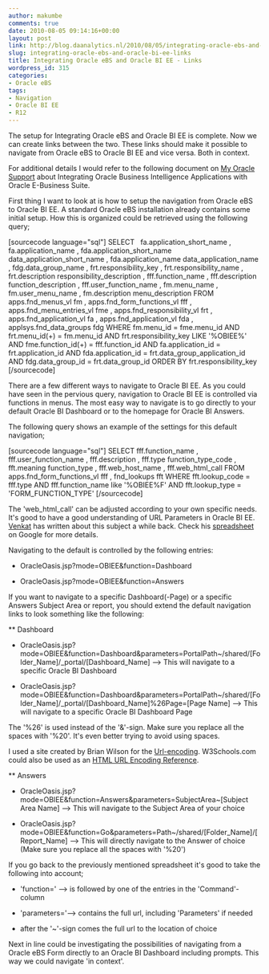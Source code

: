 ```yaml
---
author: makumbe
comments: true
date: 2010-08-05 09:14:16+00:00
layout: post
link: http://blog.daanalytics.nl/2010/08/05/integrating-oracle-ebs-and-oracle-bi-ee-links/
slug: integrating-oracle-ebs-and-oracle-bi-ee-links
title: Integrating Oracle eBS and Oracle BI EE - Links
wordpress_id: 315
categories:
- Oracle eBS
tags:
- Navigation
- Oracle BI EE
- R12
---
```


The setup for Integrating Oracle eBS and Oracle BI EE is complete. Now we can create links between the two. These links should make it possible to navigate from Oracle eBS to Oracle BI EE and vice versa. Both in context.

For additional details I would refer to the following document on [My Oracle Support](https://supporthtml.oracle.com/ep/faces/secure/km/DocumentDisplay.jspx?id=552735.1) about Integrating Oracle Business Intelligence Applications with Oracle E-Business Suite.

First thing I want to look at is how to setup the navigation from Oracle eBS to Oracle BI EE. A standard Oracle eBS installation already contains some initial setup. How this is organized could be retrieved using the following query;

[sourcecode language="sql"]
SELECT   fa.application_short_name
, fa.application_name
, fda.application_short_name data_application_short_name
, fda.application_name data_application_name
, fdg.data_group_name
, frt.responsibility_key
, frt.responsibility_name
, frt.description responsibility_description
, fff.function_name
, fff.description function_description
, fff.user_function_name
, fm.menu_name
, fm.user_menu_name
, fm.description menu_description
FROM apps.fnd_menus_vl fm
, apps.fnd_form_functions_vl fff
, apps.fnd_menu_entries_vl fme
, apps.fnd_responsibility_vl frt
, apps.fnd_application_vl fa
, apps.fnd_application_vl fda
, applsys.fnd_data_groups fdg
WHERE fm.menu_id = fme.menu_id
AND frt.menu_id(+) = fm.menu_id
AND frt.responsibility_key LIKE '%OBIEE%'
AND fme.function_id(+) = fff.function_id
AND fa.application_id = frt.application_id
AND fda.application_id = frt.data_group_application_id
AND fdg.data_group_id = frt.data_group_id
ORDER BY frt.responsibility_key
[/sourcecode]

There are a few different ways to navigate to Oracle BI EE. As you could have seen in the pervious query, navigation to Oracle BI EE is controlled via functions in menus. The most easy way to navigate is to go directly to your default Oracle BI Dashboard or to the homepage for Oracle BI Answers.

The following query shows an example of the settings for this default navigation;

[sourcecode language="sql"]
SELECT fff.function_name
, fff.user_function_name
, fff.description
, fff.type function_type_code
, fft.meaning function_type
, fff.web_host_name
, fff.web_html_call
FROM apps.fnd_form_functions_vl fff
, fnd_lookups fft
WHERE fft.lookup_code = fff.type
AND fff.function_name like '%OBIEE%F'
AND fft.lookup_type = 'FORM_FUNCTION_TYPE'
[/sourcecode]

The 'web_html_call' can be adjusted according to your own specific needs. It's good to have a good understanding of URL Parameters in Oracle BI EE. [Venkat](http://oraclebizint.wordpress.com/2007/12/04/oracle-bi-ee-101332-url-parameters/) has written about this subject a while back. Check his [spreadsheet](http://spreadsheets.google.com/pub?key=pKiykjBtiWVA_qqLY8nbGCg) on Google for more details.

Navigating to the default is controlled by the following entries:



	
  * OracleOasis.jsp?mode=OBIEE&function=Dashboard

	
  * OracleOasis.jsp?mode=OBIEE&function=Answers


If you want to navigate to a specific Dashboard(-Page) or a specific Answers Subject Area or report, you should extend the default navigation links to look something like the following:

** Dashboard

	
  * OracleOasis.jsp?mode=OBIEE&function=Dashboard&parameters=PortalPath~/shared/[Folder_Name]/_portal/[Dashboard_Name] --> This will navigate to a specific Oracle BI Dashboard

	
  * OracleOasis.jsp?mode=OBIEE&function=Dashboard&parameters=PortalPath~/shared/[Folder_Name]/_portal/[Dashboard_Name]%26Page=[Page Name] --> This will navigate to a specific Oracle BI Dashboard Page


The '%26' is used instead of the '&'-sign. Make sure you replace all the spaces with '%20'. It's even better trying to avoid using spaces.

I used a site created by Brian Wilson for the [Url-encoding](http://www.blooberry.com/indexdot/html/topics/urlencoding.htm). W3Schools.com could also be used as an [HTML URL Encoding Reference](http://www.w3schools.com/TAGS/ref_urlencode.asp).

** Answers



	
  * OracleOasis.jsp?mode=OBIEE&function=Answers&parameters=SubjectArea~[Subject Area Name] --> This will navigate to the Subject Area of your choice

	
  * OracleOasis.jsp?mode=OBIEE&function=Go&parameters=Path~/shared/[Folder_Name]/[Report_Name] --> This will directly navigate to the Answer of choice (Make sure you replace all the spaces with '%20')


If you go back to the previously mentioned spreadsheet it's good to take the following into account;

	
  * 'function=' --> is followed by one of the entries in the 'Command'-column

	
  * 'parameters='--> contains the full url, including 'Parameters' if needed

	
  * after the '~'-sign comes the full url to the location of choice


Next in line could be investigating the possibilities of navigating from a Oracle eBS Form directly to an Oracle BI Dashboard including prompts. This way we could navigate 'in context'.
